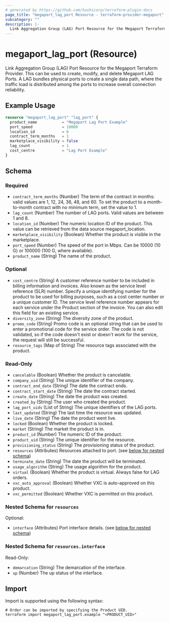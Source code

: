 ```yaml
---
# generated by https://github.com/hashicorp/terraform-plugin-docs
page_title: "megaport_lag_port Resource - terraform-provider-megaport"
subcategory: ""
description: |-
  Link Aggregation Group (LAG) Port Resource for the Megaport Terraform Provider. This can be used to create, modify, and delete Megaport LAG Ports. A LAG bundles physical ports to create a single data path, where the traffic load is distributed among the ports to increase overall connection reliability.
---
```


# megaport_lag_port (Resource)

Link Aggregation Group (LAG) Port Resource for the Megaport Terraform Provider. This can be used to create, modify, and delete Megaport LAG Ports. A LAG bundles physical ports to create a single data path, where the traffic load is distributed among the ports to increase overall connection reliability.

## Example Usage

```terraform
resource "megaport_lag_port" "lag_port" {
  product_name           = "Megaport Lag Port Example"
  port_speed             = 10000
  location_id            = 6
  contract_term_months   = 1
  marketplace_visibility = false
  lag_count              = 1
  cost_centre            = "Lag Port Example"
}
```

<!-- schema generated by tfplugindocs -->
## Schema

### Required

- `contract_term_months` (Number) The term of the contract in months: valid values are 1, 12, 24, 36, 48, and 60. To set the product to a month-to-month contract with no minimum term, set the value to 1.
- `lag_count` (Number) The number of LAG ports. Valid values are between 1 and 8.
- `location_id` (Number) The numeric location ID of the product. This value can be retrieved from the data source megaport_location.
- `marketplace_visibility` (Boolean) Whether the product is visible in the marketplace.
- `port_speed` (Number) The speed of the port in Mbps. Can be 10000 (10 G) or 100000 (100 G, where available).
- `product_name` (String) The name of the product.

### Optional

- `cost_centre` (String) A customer reference number to be included in billing information and invoices. Also known as the service level reference (SLR) number. Specify a unique identifying number for the product to be used for billing purposes, such as a cost center number or a unique customer ID. The service level reference number appears for each service under the Product section of the invoice. You can also edit this field for an existing service.
- `diversity_zone` (String) The diversity zone of the product.
- `promo_code` (String) Promo code is an optional string that can be used to enter a promotional code for the service order. The code is not validated, so if the code doesn't exist or doesn't work for the service, the request will still be successful.
- `resource_tags` (Map of String) The resource tags associated with the product.

### Read-Only

- `cancelable` (Boolean) Whether the product is cancelable.
- `company_uid` (String) The unique identifier of the company.
- `contract_end_date` (String) The date the contract ends.
- `contract_start_date` (String) The date the contract started.
- `create_date` (String) The date the product was created.
- `created_by` (String) The user who created the product.
- `lag_port_uids` (List of String) The unique identifiers of the LAG ports.
- `last_updated` (String) The last time the resource was updated.
- `live_date` (String) The date the product went live.
- `locked` (Boolean) Whether the product is locked.
- `market` (String) The market the product is in.
- `product_id` (Number) The numeric ID of the product.
- `product_uid` (String) The unique identifier for the resource.
- `provisioning_status` (String) The provisioning status of the product.
- `resources` (Attributes) Resources attached to port. (see [below for nested schema](#nestedatt--resources))
- `terminate_date` (String) The date the product will be terminated.
- `usage_algorithm` (String) The usage algorithm for the product.
- `virtual` (Boolean) Whether the product is virtual. Always false for LAG orders.
- `vxc_auto_approval` (Boolean) Whether VXC is auto-approved on this product.
- `vxc_permitted` (Boolean) Whether VXC is permitted on this product.

<a id="nestedatt--resources"></a>
### Nested Schema for `resources`

Optional:

- `interface` (Attributes) Port interface details. (see [below for nested schema](#nestedatt--resources--interface))

<a id="nestedatt--resources--interface"></a>
### Nested Schema for `resources.interface`

Read-Only:

- `demarcation` (String) The demarcation of the interface.
- `up` (Number) The up status of the interface.

## Import

Import is supported using the following syntax:

```shell
# Order can be imported by specifying the Product UID.
terraform import megaport_lag_port.example "<PRODUCT_UID>"
```
